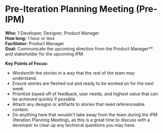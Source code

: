 # Pre-Iteration Planning Meeting \(Pre-IPM\)

**Who:** 1 Developer, Designer, Product Manager  
**How long:** 1 hour or less  
**Facilitator:** Product Manager  
**Goal:** Communicate the upcoming direction from the Product Manager\*\* and stakeholder for the upcoming IPM.   
  
**Key Points of Focus:**

* Wordsmith the stories in a way that the rest of the team may understand.
* Ensure stories are fleshed out and ready to be worked on for the next week.
* Prioritize based off of feedback, user needs, and highest value that can be achieved quickly if possible.
* Attach any designs or artifacts to stories that need referenceable context.
* Do anything here that wouldn't take away from the team during the IPM \(Iteration Planning Meeting\), as this is a great time to discuss with a developer to clear up any technical questions you may have.


